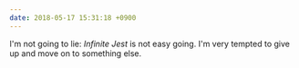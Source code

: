 ```yaml
---
date: 2018-05-17 15:31:18 +0900
---
```

I'm not going to lie: _Infinite Jest_ is not easy going. I'm very tempted to give up and move on to something else.

